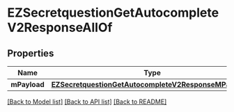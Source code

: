 # EZSecretquestionGetAutocompleteV2ResponseAllOf

## Properties
Name | Type | Description | Notes
------------ | ------------- | ------------- | -------------
**mPayload** | [**EZSecretquestionGetAutocompleteV2ResponseMPayload***](EZSecretquestionGetAutocompleteV2ResponseMPayload.md) |  | 

[[Back to Model list]](../README.md#documentation-for-models) [[Back to API list]](../README.md#documentation-for-api-endpoints) [[Back to README]](../README.md)


